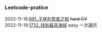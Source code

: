 ### Leetcode-pratice
2022-11-18:[891_子序列宽度之和](Temp/leetcode/editor/cn/P891_SumOfSubsequenceWidths.java)  ~~hard CV~~<br/>
2022-11-19:[1732_找到最高海拔](Temp/leetcode/editor/cn/P1732_FindTheHighestAltitude.java) easy 一次遍历